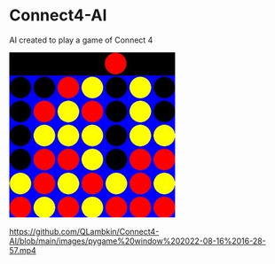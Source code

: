 # Connect4-AI
AI created to play a game of Connect 4

![alt text](https://github.com/QLambkin/Connect4-AI/blob/main/images/Connect4.jpg)

https://github.com/QLambkin/Connect4-AI/blob/main/images/pygame%20window%202022-08-16%2016-28-57.mp4

